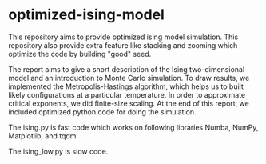 # optimized-ising-model
This repository aims to provide optimized ising model simulation.
This repository also provide extra feature like stacking and zooming which optimize the code by building "good" seed.

The report aims to give a short description of the Ising two-dimensional model and an introduction to Monte Carlo simulation. To draw results, we implemented the Metropolis-Hastings algorithm, which helps us to built likely configurations at a particular temperature. In order to approximate critical exponents, we did finite-size scaling. At the end of this report, we included optimized python code for doing the simulation.

The ising.py is fast code which works on following libraries
Numba, NumPy, Matplotlib, and tqdm.

The ising_low.py is slow code.
